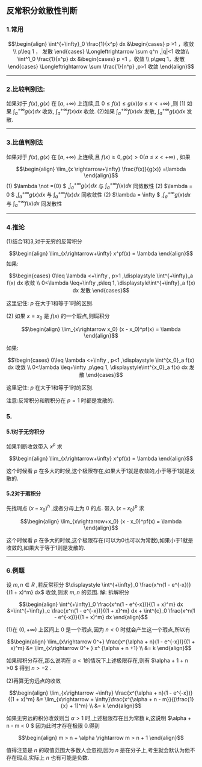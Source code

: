 ## 反常积分敛散性判断

### 1.常用

$$\begin{align}
    \int^{+\infty}_0 \frac{1}{x^p} dx &\begin{cases}
        p >1 ，收敛 \\
        p\leq 1 ， 发散
     \end{cases}  \Longleftrightarrow \sum q^n ,|q|<1 收敛\\
    \int^1_0 \frac{1}{x^p} dx &\begin{cases}
        p <1 ，收敛 \\
        p\geq 1，发散
     \end{cases} \Longleftrightarrow \sum \frac{1}{n^p} ,p>1 收敛
\end{align}$$

---
### 2.比较判别法:
如果对于 $f(x),g(x)$ 在 $[a,+\infty)$ 上连续,且 $0\leq f(x) \leq g(x)(a\leq x <+\infty)$ ,则
(1) 如果 $\int^{+\infty}_a g(x) dx$ 收敛, $\int^{+\infty}_a f(x) dx$ 收敛.
(2)如果 $\int^{+\infty}_a f(x) dx$ 发散, $\int^{+\infty}_a g(x) dx$ 发散.

---
### 3.比值判别法
如果对于 $f(x),g(x)$ 在 $[a,+\infty)$ 上连续,且 $f(x) \geq 0 , g(x)>0(a\leq x <+\infty)$ , 如果

$$\begin{align}
    \lim_{x \rightarrow+\infty} \frac{f(x)}{g(x)} =\lambda
\end{align}$$
(1) $\lambda \not ={0}  $ ,$\displaystyle \int^{+\infty}_a g(x) dx$  与 $\displaystyle \int^{+\infty}_a f(x) dx$ 同敛散性
(2) $\lambda  = 0  $ ,$\displaystyle \int^{+\infty}_a g(x) dx$   与 $\displaystyle \int^{+\infty}_a f(x) dx$ 同收敛性
(2) $\lambda  = \infty  $ ,$\displaystyle \int^{+\infty}_a g(x) dx$   与 $\displaystyle \int^{+\infty}_a f(x) dx$ 同发散性

---
### 4.推论

(1)结合1和3,对于无穷的反常积分

$$\begin{align}
    \lim_{x\rightarrow+\infty} x^pf(x) = \lambda
\end{align}$$
如果:

$$\begin{cases}
    0\leq \lambda <+\infty , p>1 ,\displaystyle \int^{+\infty}_a f(x) dx 收敛 \\
    0<\lambda \leq+\infty ,p\leq 1, \displaystyle\int^{+\infty}_a f(x) dx 发散
\end{cases}$$

这里记住: $p$ 在大于1和等于1时的区别.

(2) 如果 $x = x_0$ 是 $f(x)$ 的一个瑕点,则瑕积分

$$\begin{align}
    \lim_{x\rightarrow x_0} (x - x_0)^pf(x) = \lambda
\end{align}$$

如果:

$$\begin{cases}
    0\leq \lambda <+\infty , p<1 ,\displaystyle \int^{x_0}_a f(x) dx 收敛 \\
    0<\lambda \leq+\infty ,p\geq 1, \displaystyle\int^{x_0}_a f(x) dx 发散
\end{cases}$$

这里记住: $p$ 在大于1和等于1时的区别.

注意:反常积分和瑕积分在 $p=1$ 时都是发散的.

### 5.
#### 5.1对于无穷积分
如果判断收敛带入 $x^p$ 求

$$\begin{align}
    \lim_{x\rightarrow+\infty} x^pf(x) = \lambda
\end{align}$$

这个时候看 $p$ 在多大的时候,这个极限存在,如果大于1就是收敛的,小于等于1就是发散的.

#### 5.2对于瑕积分
先找瑕点 $(x-x_0)^h$ ,或者分母上为 $0$ 的点.
带入 $(x - x_0)^p$ 求

$$\begin{align}
    \lim_{x\rightarrow+x_0} (x - x_0)^pf(x) = \lambda
\end{align}$$

这个时候看 $p$ 在多大的时候,这个极限存在(可以为0也可以为常数),如果小于1就是收敛的,如果大于等于1则是发散的.




---
### 6.例题
设 $m,n \in R$ ,若反常积分 $\displaystyle \int^{+\infty}_0 \frac{x^n(1 - e^{-x})}{(1 + x)^m} dx$ 收敛,则求 $m,n$ 的范围.
解:
拆解积分

$$\begin{align}
    \int^{+\infty}_0 \frac{x^n(1 - e^{-x})}{(1 + x)^m} dx &=\int^{+\infty}_c \frac{x^n(1 - e^{-x})}{(1 + x)^m} dx + \int^{c}_0 \frac{x^n(1 - e^{-x})}{(1 + x)^m} dx
\end{align}$$


(1)在 $(0,+\infty)$ 上区间上 $0$ 是一个瑕点,因为 $n<0$ 时就会产生这一个瑕点,所以有

$$\begin{align}
    \lim_{x\rightarrow 0^+} \frac{x^{\alpha + n}(1 - e^{-x})}{(1 + x)^m} &= \lim_{x\rightarrow 0^+ } x^ {\alpha + n +1} \\
    &= k
\end{align}$$

如果瑕积分存在,那么说明在 $\alpha < 1$的情况下上述极限存在,则有 $\alpha + 1 + n >0 $ 得到 $n> -2$ .

(2)再算无穷远点的收敛

$$\begin{align}
    \lim_{x\rightarrow +\infty} \frac{x^{\alpha + n}(1 - e^{-x})}{(1 + x)^m} &= \lim_{x\rightarrow + \infty}\frac{x^{\alpha + n - m}}{(\frac{1}{x} + 1)^m} \\
    &= k 
\end{align}$$

如果无穷远的积分收敛则当 $\alpha > 1$ 时,上述极限存在且为常数 $k$,这说明 $\alpha + n - m < 0 $ 因为此时才存在极限 $0$.得到

$$\begin{align}
    m > n + \alpha \rightarrow m > n + 1 
\end{align}$$


值得注意是 $n$ 的取值范围大多数人会忽视,因为 $n$ 是在分子上,考生就会默认为他不存在瑕点,实际上 $n$ 也有可能是负数.

